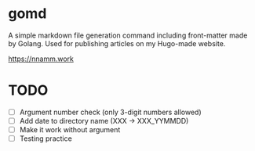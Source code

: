 # gomd

A simple markdown file generation command including front-matter made by Golang. Used for publishing articles on my Hugo-made website.

https://nnamm.work

# TODO

- [ ] Argument number check (only 3-digit numbers allowed)
- [ ] Add date to directory name (XXX -> XXX_YYMMDD)
- [ ] Make it work without argument
- [ ] Testing practice
